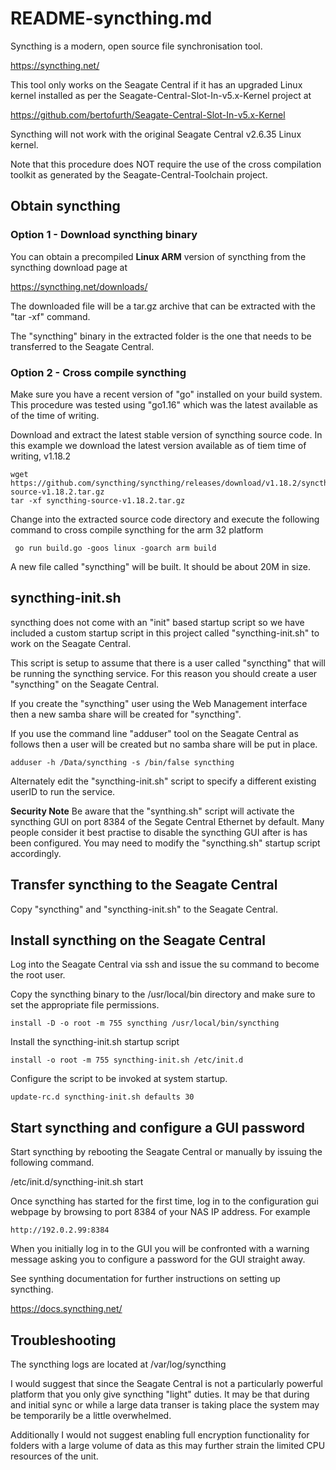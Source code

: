 # README-syncthing.md
Syncthing is a modern, open source file synchronisation tool.

https://syncthing.net/

This tool only works on the Seagate Central if it has an upgraded
Linux kernel installed as per the 
Seagate-Central-Slot-In-v5.x-Kernel
project at

https://github.com/bertofurth/Seagate-Central-Slot-In-v5.x-Kernel

Syncthing will not work with the original Seagate Central v2.6.35
Linux kernel.

Note that this procedure does NOT require the use of the cross
compilation toolkit as generated by the Seagate-Central-Toolchain
project.

## Obtain syncthing
### Option 1 - Download syncthing binary
You can obtain a precompiled **Linux ARM** version of syncthing
from the syncthing download page at

https://syncthing.net/downloads/

The downloaded file will be a tar.gz archive that can be extracted
with the "tar -xf" command. 

The "syncthing" binary in the extracted folder is the one that needs
to be transferred to the Seagate Central.

### Option 2 - Cross compile syncthing
Make sure you have a recent version of "go" installed on your build 
system. This procedure was tested using "go1.16" which was the latest
available as of the time of writing.

Download and extract the latest stable version of syncthing source
code. In this example we download the latest version available as of
tiem time of writing, v1.18.2

    wget https://github.com/syncthing/syncthing/releases/download/v1.18.2/syncthing-source-v1.18.2.tar.gz
    tar -xf syncthing-source-v1.18.2.tar.gz

Change into the extracted source code directory and execute the 
following command to cross compile syncthing for the arm 32 
platform

     go run build.go -goos linux -goarch arm build

A new file called "syncthing" will be built. It should be about 20M 
in size.

## syncthing-init.sh
syncthing does not come with an "init" based startup script so we 
have included a custom startup script in this project called
"syncthing-init.sh" to work on the Seagate Central.

This script is setup to assume that there is a user called "syncthing"
that will be running the syncthing service. For this reason you should
create a user "syncthing" on the Seagate Central. 

If you create the "syncthing" user using the Web Management interface
then a new samba share will be created for "syncthing".

If you use the command line "adduser" tool on the Seagate Central as
follows then a user will be created but no samba share will be put in 
place.

    adduser -h /Data/syncthing -s /bin/false syncthing

Alternately edit the "syncthing-init.sh" script to specify a different
existing userID to run the service.

**Security Note** Be aware that the "synthing.sh" script will activate
the syncthing GUI on port 8384 of the Segate Central Ethernet by default.
Many people consider it best practise to disable the syncthing GUI
after is has been configured. You may need to modify the "syncthing.sh"
startup script accordingly.

## Transfer syncthing to the Seagate Central
Copy "syncthing" and "syncthing-init.sh" to the Seagate Central.

## Install syncthing on the Seagate Central
Log into the Seagate Central via ssh and issue the su command to become
the root user.

Copy the syncthing binary to the /usr/local/bin directory and make sure
to set the appropriate file permissions.

    install -D -o root -m 755 syncthing /usr/local/bin/syncthing

Install the syncthing-init.sh startup script

    install -o root -m 755 syncthing-init.sh /etc/init.d

Configure the script to be invoked at system startup.

    update-rc.d syncthing-init.sh defaults 30

## Start syncthing and configure a GUI password
Start syncthing by rebooting the Seagate Central or manually by issuing
the following command.

/etc/init.d/syncthing-init.sh start

Once syncthing has started for the first time, log in to the configuration 
gui webpage by browsing to port 8384 of your NAS IP address. For example

    http://192.0.2.99:8384

When you initially log in to the GUI you will be confronted with a warning
message asking you to configure a password for the GUI straight away. 

See synthing documentation for further instructions on setting up
syncthing.

https://docs.syncthing.net/

## Troubleshooting
The syncthing logs are located at /var/log/syncthing

I would suggest that since the Seagate Central is not a particularly powerful
platform that you only give syncthing "light" duties. It may be that during
and initial sync or while a large data transer is taking place the system may
be temporarily be a little overwhelmed.

Additionally I would not suggest enabling full encryption functionality
for folders with a large volume of data as this may further strain the limited
CPU resources of the unit.
